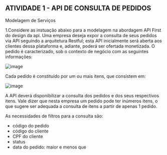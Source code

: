 ## ATIVIDADE 1 - API DE CONSULTA DE PEDIDOS

Modelagem de Serviços

1.Considere as instuação abaixo para a modelagem na abordagem API First do design da api.
Uma empresa deseja expor a consulta de seus pedidos via API seguindo a arquitetura Restful;
esta API inicialmente será aberta aos clientes dessa plataforma e, adiante, poderá ser ofertada monetizada.
O pedido é caracterizado, sob o contexto de negócio com as seguintes informações:

![image](https://github.com/mamancio/Trabalho-1---API-de-Consulta-de-Pedidos/assets/41075397/7f91540b-cb2e-4ab5-a0b8-3106b88ef31e)

Cada pedido é constituído por um ou mais itens, que consistem em:

![image](https://github.com/mamancio/Trabalho-1---API-de-Consulta-de-Pedidos/assets/41075397/a7149221-8472-4bfc-8e35-e19434b58cc4)

A API deverá disponibilizar a consulta dos pedidos e dos seus respectivos itens.
Vale dizer que nesta empresa um pedido pode ter inúmeros itens, o que sugere ser adequada a consulta de itens a partir de apenas 1 pedido.

As necessidades de filtros para a consulta são:

* código do pedido
* código do cliente
* CPF do cliente
* status
* data do pedido: maior e menos que

